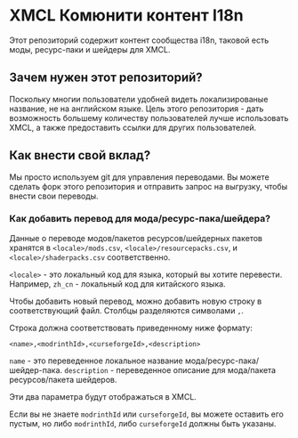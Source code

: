 # XMCL Комюнити контент I18n

Этот репозиторий содержит контент сообщества i18n, таковой есть моды, ресурс-паки и шейдеры для XMCL.

## Зачем нужен этот репозиторий?

Поскольку многии пользователи удобней видеть локализированые название, не на английском языке. Цель этого репозитория - дать возможность большему количеству пользователей лучше использовать XMCL, а также предоставить ссылки для других пользователей.

## Как внести свой вклад?

Мы просто используем git для управления переводами. Вы можете сделать форк этого репозитория и отправить запрос на выгрузку, чтобы внести свои переводы.

### Как добавить перевод для мода/ресурс-пака/шейдера?

Данные о переводе модов/пакетов ресурсов/шейдерных пакетов хранятся в `<locale>/mods.csv`, `<locale>/resourcepacks.csv`, и `<locale>/shaderpacks.csv` соответственно.

`<locale>` - это локальный код для языка, который вы хотите перевести. Например, `zh_cn` - локальный код для китайского языка.

Чтобы добавить новый перевод, можно добавить новую строку в соответствующий файл. Столбцы разделяются символами `,`. 

Строка должна соответствовать приведенному ниже формату:

```
<name>,<modrinthId>,<curseforgeId>,<description>
```

`name` - это переведенное локальное название мода/ресурс-пака/шейдер-пака. `description` - переведенное описание для мода/пакета ресурсов/пакета шейдеров.

Эти два параметра будут отображаться в XMCL.

Если вы не знаете `modrinthId` или `curseforgeId`, вы можете оставить его пустым, но либо `modrinthId`, либо `curseforgeId` должны быть указаны.

